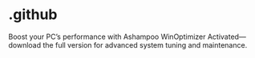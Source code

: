 # .github
Boost your PC’s performance with Ashampoo WinOptimizer Activated—download the full version for advanced system tuning and maintenance.
